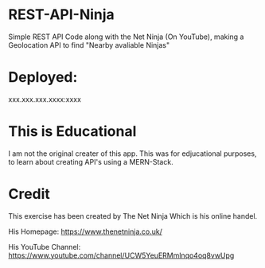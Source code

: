 # REST-API-Ninja
Simple REST API Code along with the Net Ninja (On YouTube), 
making a Geolocation API to find "Nearby avaliable Ninjas"

# Deployed:
xxx.xxx.xxx.xxxx:xxxx

# This is Educational

I am not the original creater of this app.
This was for edjucational purposes,
to learn about creating API's using a MERN-Stack.


# Credit
This exercise has been created by The Net Ninja
Which is his online handel.

His Homepage:
https://www.thenetninja.co.uk/

His YouTube Channel:
https://www.youtube.com/channel/UCW5YeuERMmlnqo4oq8vwUpg

